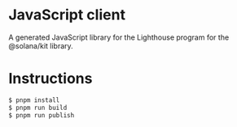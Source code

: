 # JavaScript client

A generated JavaScript library for the Lighthouse program for the @solana/kit library.

# Instructions

```bash
$ pnpm install
$ pnpm run build
$ pnpm run publish
```